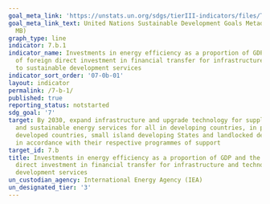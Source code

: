 ```yaml
---
goal_meta_link: 'https://unstats.un.org/sdgs/tierIII-indicators/files/Tier3-07-b-01.pdf'
goal_meta_link_text: United Nations Sustainable Development Goals Metadata (PDF 4.0
  MB)
graph_type: line
indicator: 7.b.1
indicator_name: Investments in energy efficiency as a proportion of GDP and the amount
  of foreign direct investment in financial transfer for infrastructure and technology
  to sustainable development services
indicator_sort_order: '07-0b-01'
layout: indicator
permalink: /7-b-1/
published: true
reporting_status: notstarted
sdg_goal: '7'
target: By 2030, expand infrastructure and upgrade technology for supplying modern
  and sustainable energy services for all in developing countries, in particular least
  developed countries, small island developing States and landlocked developing countries,
  in accordance with their respective programmes of support
target_id: 7.b
title: Investments in energy efficiency as a proportion of GDP and the amount of foreign
  direct investment in financial transfer for infrastructure and technology to sustainable
  development services
un_custodian_agency: International Energy Agency (IEA)
un_designated_tier: '3'
---
```

